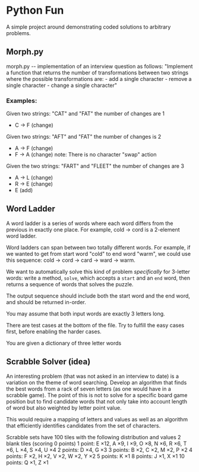 # Python Fun 

A simple project around demonstrating coded solutions to arbitrary problems.

## Morph.py

morph.py -- implementation of an interview question as follows:
   "Implement a function that returns the number of transformations
   between two strings where the possible transformations are:
       - add a single character
       - remove a single character
       - change a single character"

### Examples:
   
Given two strings: "CAT" and "FAT" the number of changes are 1
- C -> F (change)

Given two strings: "AFT" and "FAT" the number of changes is 2
- A -> F (change)
- F -> A (change)
note: There is no character "swap" action

Given the two strings: "FART" and "FLEET" the number of changes are 3
- A -> L (change)
- R -> E (change)
- E (add)   

## Word Ladder

A word ladder is a series of words where each word differs from the previous in exactly one place. For example, cold -> cord is a 2-element word ladder.

 Word ladders can span between two totally different words. For example, if we wanted to get from start word "cold" to end word "warm", we could use this sequence: cold -> cord -> card -> ward -> warm.

We want to automatically solve this kind of problem _specifically_ for 3-letter words: write a method, `solve`, which accepts a `start` and an `end` word, then returns a sequence of words that solves the puzzle.

The output sequence should include both the start word and the end word, and should be returned in-order.

You may assume that both input words are exactly 3 letters long.

There are test cases at the bottom of the file. Try to fulfill the easy cases first, before enabling the harder cases.

You are given a dictionary of three letter words

## Scrabble Solver (idea)

An interesting problem (that was not asked in an interview to date) is a variation on the theme of word searching. Develop an algorithm that finds the best words from a rack of seven letters (as one would have in a scrabble game). The point of this is not to solve for a specific board game position but to find candidate words that not only take into account length of word but also weighted by letter point value.

This would require a mapping of letters and values as well as an algorithm that efficiently identifies candidates from the set of characters. 

Scrabble sets have 100 tiles with the following distribution and values
2 blank tiles (scoring 0 points)
1 point: E ×12, A ×9, I ×9, O ×8, N ×6, R ×6, T ×6, L ×4, S ×4, U ×4
2 points: D ×4, G ×3
3 points: B ×2, C ×2, M ×2, P ×2
4 points: F ×2, H ×2, V ×2, W ×2, Y ×2
5 points: K ×1
8 points: J ×1, X ×1
10 points: Q ×1, Z ×1
